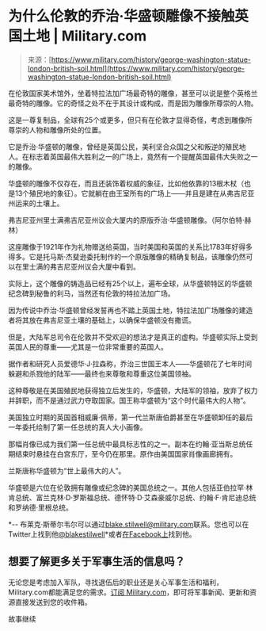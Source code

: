 <!--yml

类别：未分类

日期：2024-05-27 15:02:06

-->

# 为什么伦敦的乔治·华盛顿雕像不接触英国土地 | Military.com

> 来源：[https://www.military.com/history/george-washington-statue-london-british-soil.html](https://www.military.com/history/george-washington-statue-london-british-soil.html)

在伦敦国家美术馆外，坐着特拉法加广场最奇特的雕像，甚至可以说是整个英格兰最奇特的雕像。它的奇怪之处不在于其设计或构成，而是因为雕像所尊崇的人物。

这是一尊复制品，全球有25个或更多，但只有在伦敦才显得奇怪，考虑到雕像所尊崇的人物和雕像所处的位置。

它是乔治·华盛顿的雕像，曾经是英国公民，美利坚合众国之父和叛逆的殖民地人。在标志着英国最伟大胜利之一的广场上，竟然有一个提醒英国最伟大失败之一的雕像。

华盛顿的雕像不仅存在，而且还装饰着权威的象征，比如他依靠的13根木杖（也是13个殖民地的象征）。它就躺在由王室所有的广场上——并且是建在从弗吉尼亚州运来的土壤上。

弗吉尼亚州里士满弗吉尼亚州议会大厦内的原版乔治·华盛顿雕像。（阿尔伯特·赫林）

这座雕像于1921年作为礼物赠送给英国，当时美国和英国的关系比1783年好得多得多。它是托马斯·杰斐逊委托制作的一个原版雕像的精确复制品，该雕像仍然可以在里士满的弗吉尼亚州议会大厦中看到。

实际上，这个雕像的铸造品已经有25个以上，遍布全球，从华盛顿特区的华盛顿纪念碑到秘鲁的利马，当然还有伦敦的特拉法加广场。

因为传说中乔治·华盛顿曾经发誓再也不踏上英国土地，特拉法加广场雕像的建造者将其放在弗吉尼亚土壤的基础上，以确保华盛顿没有撒谎。

但是，大陆军总司令在伦敦并不受欢迎的想法才是真正的虚构。华盛顿实际上受到英国人民的尊重——尤其是一位非常重要的英国人。

据作者和研究人员爱德华·J·拉森称，乔治三世国王本人——华盛顿花了七年时间躲避和杀戮他的陆军——最终也来尊敬和尊重这位美国领袖。

这种尊敬是在美国殖民地获得独立后发生的，华盛顿，大陆军的领袖，放弃了权力并辞职，而不是通过武力夺取国家。国王称华盛顿为“这个时代最伟大的人物”。

美国独立时期的英国首相威廉·佩蒂，第一代兰斯唐伯爵甚至在华盛顿卸任的最后一年委托绘制了第一任总统的真人大小画像。

那幅肖像已成为我们第一任总统中最具标志性的之一。副本在约翰·亚当斯总统任期结束时悬挂在白宫东厅，至今仍在那里。原作由美国国家肖像画廊拥有。

兰斯唐称华盛顿为“世上最伟大的人”。

华盛顿是六位在伦敦拥有雕像或纪念碑的美国总统之一。其他人包括亚伯拉罕·林肯总统、富兰克林·D·罗斯福总统、德怀特·D·艾森豪威尔总统、约翰·F·肯尼迪总统和罗纳德·里根总统。

*-- 布莱克·斯蒂尔韦尔可以通过[blake.stilwell@military.com](mailto:blake.stilwell@military.com)联系。您也可以在Twitter上找到他[@blakestilwell](https://twitter.com/blakestilwell)*或者[在Facebook上](https://www.facebook.com/StilwellAngel/)找到他。

## 想要了解更多关于军事生活的信息吗？

无论您是考虑加入军队，寻找退伍后的职业还是关心军事生活和福利，Military.com都能满足您的需求。[订阅 Military.com](https://www.military.com/newmembers/genericcta)，即可将军事新闻、更新和资源直接发送到您的收件箱。

故事继续
